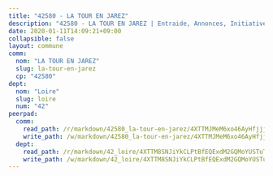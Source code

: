 ```yaml
---
title: "42580 - LA TOUR EN JAREZ"
description: "42580 - LA TOUR EN JAREZ | Entraide, Annonces, Initiatives"
date: 2020-01-11T14:09:21+09:00
collapsible: false
layout: commune
comm:
  nom: "LA TOUR EN JAREZ"
  slug: la-tour-en-jarez
  cp: "42580"
dept:
  nom: "Loire"
  slug: loire
  num: "42"
peerpad:
  comm:
    read_path: /r/markdown/42580_la-tour-en-jarez/4XTTMJMeM6xo46AyHfjjjXjHqqwuSSoPhGBiNc71VfUeMfLMN
    write_path: /w/markdown/42580_la-tour-en-jarez/4XTTMJMeM6xo46AyHfjjjXjHqqwuSSoPhGBiNc71VfUeMfLMN-K3TgU9dYzhisDDZacAujQ1g5MtdT1avkSBgNuP9iFgk6uhH4gJRrdwBZ5yFguUfSSKrFKZPUbEXJZmVBoQ1MF32gH5ZwuYycUMuS22zyZoD6k8ZCMLzbLtg9i96LwGK6Z6csWqSg
  dept:
    read_path: /r/markdown/42_loire/4XTTM8SNJiYkCLPtBfEQExdM2GQMoYUSTuTytLrQfQVaaYJeW
    write_path: /w/markdown/42_loire/4XTTM8SNJiYkCLPtBfEQExdM2GQMoYUSTuTytLrQfQVaaYJeW-K3TgUi5YJecchkttgL3M6Pu99u8hH2akRrHDb4XXZXATCvGiyzrNbe23fQbzNYiKWDR2re6vQN4Gxv5BQ2dayjGg1AqxtpHRtgi6cm74UeqjVtXM2ZJFa6mvBKTRc4s3X6tJYycN
---
```


